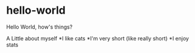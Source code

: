 # hello-world
Hello World, how's things?

A Little about myself
*I like cats
*I'm very short (like really short)
*I enjoy stats
